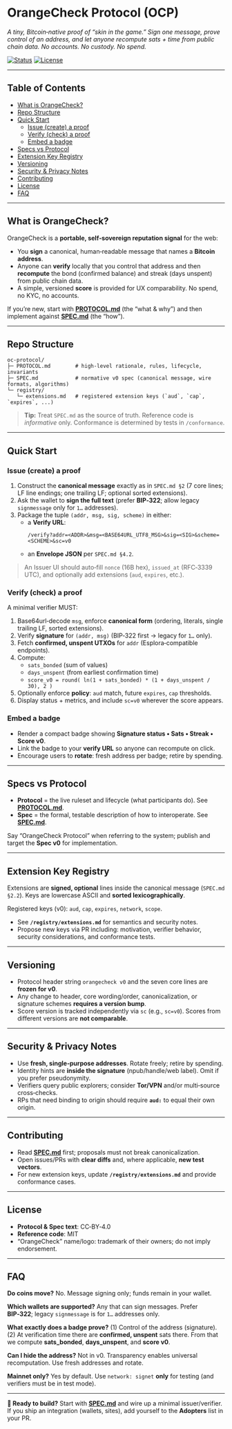 # OrangeCheck Protocol (OCP)

*A tiny, Bitcoin‑native proof of “skin in the game.” Sign one message, prove control of an address, and let anyone recompute sats + time from public chain data. No accounts. No custody. No spend.*

[![Status](https://img.shields.io/badge/status-draft_v0-informational)](#) [![License](https://img.shields.io/badge/license-CC--BY--4.0%20%2F%20MIT-blue)](#) 

---

## Table of Contents

- [What is OrangeCheck?](#what-is-orangecheck)
- [Repo Structure](#repo-structure)
- [Quick Start](#quick-start)
  - [Issue (create) a proof](#issue-create-a-proof)
  - [Verify (check) a proof](#verify-check-a-proof)
  - [Embed a badge](#embed-a-badge)
- [Specs vs Protocol](#specs-vs-protocol)
- [Extension Key Registry](#extension-key-registry)
- [Versioning](#versioning)
- [Security & Privacy Notes](#security--privacy-notes)
- [Contributing](#contributing)
- [License](#license)
- [FAQ](#faq)

---

## What is OrangeCheck?

OrangeCheck is a **portable, self‑sovereign reputation signal** for the web:

- You **sign** a canonical, human‑readable message that names a **Bitcoin address**.
- Anyone can **verify** locally that you control that address and then **recompute** the bond (confirmed balance) and streak (days unspent) from public chain data.
- A simple, versioned **score** is provided for UX comparability. No spend, no KYC, no accounts.

If you’re new, start with **[PROTOCOL.md](./PROTOCOL.md)** (the “what & why”) and then implement against **[SPEC.md](./SPEC.md)** (the “how”).

---

## Repo Structure

```
oc-protocol/
├─ PROTOCOL.md        # high-level rationale, rules, lifecycle, invariants
├─ SPEC.md            # normative v0 spec (canonical message, wire formats, algorithms)
└─ registry/
   └─ extensions.md   # registered extension keys (`aud`, `cap`, `expires`, ...)
```

> **Tip:** Treat `SPEC.md` as the source of truth. Reference code is *informative* only. Conformance is determined by tests in `/conformance`.

---

## Quick Start

### Issue (create) a proof

1. Construct the **canonical message** exactly as in `SPEC.md §2` (7 core lines; LF line endings; one trailing LF; optional sorted extensions).
2. Ask the wallet to **sign the full text** (prefer **BIP‑322**; allow legacy `signmessage` only for `1…` addresses).
3. Package the tuple `(addr, msg, sig, scheme)` in either:
   - a **Verify URL**:  
     ```
     /verify?addr=<ADDR>&msg=<BASE64URL_UTF8_MSG>&sig=<SIG>&scheme=<SCHEME>&sc=v0
     ```
   - an **Envelope JSON** per `SPEC.md §4.2`.

> An Issuer UI should auto‑fill `nonce` (16B hex), `issued_at` (RFC‑3339 UTC), and optionally add extensions (`aud`, `expires`, etc.).

### Verify (check) a proof

A minimal verifier MUST:

1. Base64url‑decode `msg`, enforce **canonical form** (ordering, literals, single trailing LF, sorted extensions).
2. Verify **signature** for `(addr, msg)` (BIP‑322 first → legacy for `1…` only).
3. Fetch **confirmed, unspent UTXOs** for `addr` (Esplora‑compatible endpoints).
4. Compute:
   - `sats_bonded` (sum of values)
   - `days_unspent` (from earliest confirmation time)
   - `score_v0 = round( ln(1 + sats_bonded) * (1 + days_unspent / 30), 2 )`
5. Optionally enforce **policy**: `aud` match, future `expires`, `cap` thresholds.
6. Display status + metrics, and include `sc=v0` wherever the score appears.

### Embed a badge

- Render a compact badge showing **Signature status • Sats • Streak • Score v0**.  
- Link the badge to your **verify URL** so anyone can recompute on click.  
- Encourage users to **rotate**: fresh address per badge; retire by spending.

---

## Specs vs Protocol

- **Protocol** = the live ruleset and lifecycle (what participants do). See **[PROTOCOL.md](./PROTOCOL.md)**.  
- **Spec** = the formal, testable description of how to interoperate. See **[SPEC.md](./SPEC.md)**.

Say “OrangeCheck Protocol” when referring to the system; publish and target the **Spec v0** for implementation.

---

## Extension Key Registry

Extensions are **signed, optional** lines inside the canonical message (`SPEC.md §2.2`). Keys are lowercase ASCII and **sorted lexicographically**.

Registered keys (v0): `aud`, `cap`, `expires`, `network`, `scope`.

- See **`/registry/extensions.md`** for semantics and security notes.
- Propose new keys via PR including: motivation, verifier behavior, security considerations, and conformance tests.

---

## Versioning

- Protocol header string `orangecheck v0` and the seven core lines are **frozen for v0**.
- Any change to header, core wording/order, canonicalization, or signature schemes **requires a version bump**.
- Score version is tracked independently via `sc` (e.g., `sc=v0`). Scores from different versions are **not comparable**.

---

## Security & Privacy Notes

- Use **fresh, single‑purpose addresses**. Rotate freely; retire by spending.
- Identity hints are **inside the signature** (npub/handle/web label). Omit if you prefer pseudonymity.
- Verifiers query public explorers; consider **Tor/VPN** and/or multi‑source cross‑checks.
- RPs that need binding to origin should require **`aud:`** to equal their own origin.

---

## Contributing

- Read **[SPEC.md](./SPEC.md)** first; proposals must not break canonicalization.  
- Open issues/PRs with **clear diffs** and, where applicable, **new test vectors**.  
- For new extension keys, update **`/registry/extensions.md`** and provide conformance cases.

---

## License

- **Protocol & Spec text**: CC‑BY‑4.0  
- **Reference code**: MIT  
- “OrangeCheck” name/logo: trademark of their owners; do not imply endorsement.

---

## FAQ

**Do coins move?** No. Message signing only; funds remain in your wallet.

**Which wallets are supported?** Any that can sign messages. Prefer **BIP‑322**; legacy `signmessage` is for `1…` addresses only.  

**What exactly does a badge prove?** (1) Control of the address (signature). (2) At verification time there are **confirmed, unspent** sats there. From that we compute **sats_bonded**, **days_unspent**, and **score v0**.  

**Can I hide the address?** Not in v0. Transparency enables universal recomputation. Use fresh addresses and rotate.  

**Mainnet only?** Yes by default. Use `network: signet` **only** for testing (and verifiers must be in test mode).

---

**🚀 Ready to build?** Start with **[SPEC.md](./SPEC.md)** and wire up a minimal issuer/verifier. If you ship an integration (wallets, sites), add yourself to the **Adopters** list in your PR.
